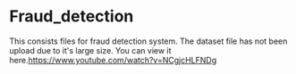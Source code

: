 # Fraud_detection
This consists files for fraud detection system.
The dataset file has not been upload due to it's large size. You can view it here.https://www.youtube.com/watch?v=NCgjcHLFNDg
